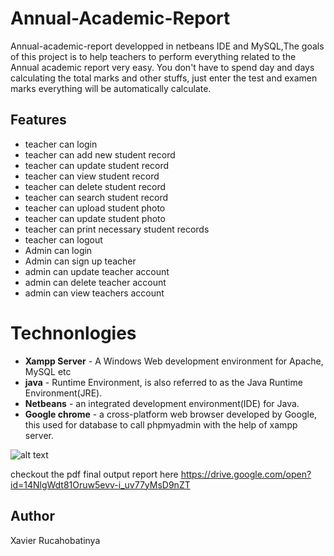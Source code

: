 # Annual-Academic-Report

Annual-academic-report developped in netbeans IDE and MySQL,The goals of this project is to help teachers to perform everything related to the Annual academic report very easy.
You don't have to spend day and days calculating the total marks and other stuffs, just enter the test and examen marks
everything will be automatically calculate.

## Features

- teacher can login
- teacher can add new student record
- teacher can update student record
- teacher can view student record
- teacher can delete student record
- teacher can search student record
- teacher can upload student photo
- teacher can update student photo
- teacher can print necessary student records
- teacher can logout
- Admin can login
- Admin can sign up teacher
- admin can update teacher account
- admin can delete teacher account
- admin can view teachers account

# **Technonlogies**

- **Xampp Server** - A Windows Web development environment for Apache, MySQL etc
- **java** -  Runtime Environment, is also referred to as the Java Runtime Environment(JRE).
- **Netbeans** - an integrated development environment(IDE) for Java.
- **Google chrome** - a cross-platform web browser developed by Google, this used for database to call phpmyadmin with the help of xampp server. 

![alt text](http://url/to/img.png)

checkout the pdf final output report here https://drive.google.com/open?id=14NlgWdt81Oruw5evv-i_uv77yMsD9nZT

## Author
Xavier Rucahobatinya
